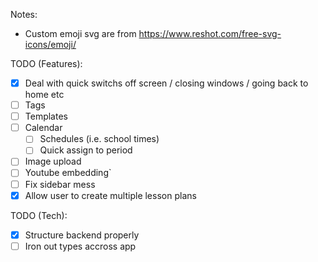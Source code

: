 Notes:

- Custom emoji svg are from https://www.reshot.com/free-svg-icons/emoji/

TODO (Features):

- [x] Deal with quick switchs off screen / closing windows / going back to home etc
- [ ] Tags
- [ ] Templates
- [ ] Calendar
  - [ ] Schedules (i.e. school times)
  - [ ] Quick assign to period
- [ ] Image upload
- [ ] Youtube embedding`
- [ ] Fix sidebar mess
- [x] Allow user to create multiple lesson plans

TODO (Tech):

- [x] Structure backend properly
- [ ] Iron out types accross app
